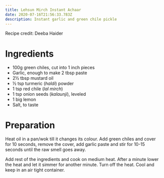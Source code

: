 ```yaml
---
title: Lehsun Mirch Instant Achaar
date: 2020-07-16T21:56:33.783Z
description: Instant garlic and green chile pickle
---
```

Recipe credit: Deeba Haider
# Ingredients

* 100g green chiles, cut into 1 inch pieces
* Garlic, enough to make 2 tbsp paste
* 2½ tbsp mustard oil 
* ½ tsp turmeric (*haldi*) powder
* 1 tsp red chile (*lal mirch*)
* 1 tsp onion seeds (*kalaunji*), leveled
* 1 big lemon
* Salt, to taste

# Preparation 

Heat oil in a pan/wok till it changes its colour. Add green chiles and cover for 10 seconds, remove the cover, add garlic paste and stir for 10-15 seconds until the raw smell goes away.

Add rest of the ingredients and cook on medium heat. After a minute lower the heat and let it simmer for another minute. Turn off the heat. Cool and keep in an air tight container.
